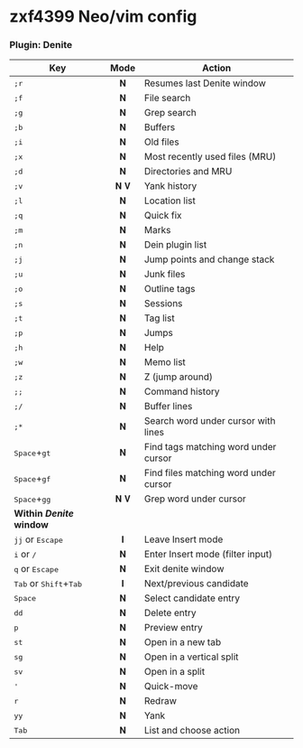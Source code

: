 # zxf4399 Neo/vim config

### Plugin: Denite

| Key                                               | Mode | Action                                |
| ------------------------------------------------- | :--: | ------------------------------------- |
| <kbd>;r</kbd>                                     |  𝐍   | Resumes last Denite window            |
| <kbd>;f</kbd>                                     |  𝐍   | File search                           |
| <kbd>;g</kbd>                                     |  𝐍   | Grep search                           |
| <kbd>;b</kbd>                                     |  𝐍   | Buffers                               |
| <kbd>;i</kbd>                                     |  𝐍   | Old files                             |
| <kbd>;x</kbd>                                     |  𝐍   | Most recently used files (MRU)        |
| <kbd>;d</kbd>                                     |  𝐍   | Directories and MRU                   |
| <kbd>;v</kbd>                                     | 𝐍 𝐕  | Yank history                          |
| <kbd>;l</kbd>                                     |  𝐍   | Location list                         |
| <kbd>;q</kbd>                                     |  𝐍   | Quick fix                             |
| <kbd>;m</kbd>                                     |  𝐍   | Marks                                 |
| <kbd>;n</kbd>                                     |  𝐍   | Dein plugin list                      |
| <kbd>;j</kbd>                                     |  𝐍   | Jump points and change stack          |
| <kbd>;u</kbd>                                     |  𝐍   | Junk files                            |
| <kbd>;o</kbd>                                     |  𝐍   | Outline tags                          |
| <kbd>;s</kbd>                                     |  𝐍   | Sessions                              |
| <kbd>;t</kbd>                                     |  𝐍   | Tag list                              |
| <kbd>;p</kbd>                                     |  𝐍   | Jumps                                 |
| <kbd>;h</kbd>                                     |  𝐍   | Help                                  |
| <kbd>;w</kbd>                                     |  𝐍   | Memo list                             |
| <kbd>;z</kbd>                                     |  𝐍   | Z (jump around)                       |
| <kbd>;;</kbd>                                     |  𝐍   | Command history                       |
| <kbd>;/</kbd>                                     |  𝐍   | Buffer lines                          |
| <kbd>;\*</kbd>                                    |  𝐍   | Search word under cursor with lines   |
| <kbd>Space</kbd>+<kbd>gt</kbd>                    |  𝐍   | Find tags matching word under cursor  |
| <kbd>Space</kbd>+<kbd>gf</kbd>                    |  𝐍   | Find files matching word under cursor |
| <kbd>Space</kbd>+<kbd>gg</kbd>                    | 𝐍 𝐕  | Grep word under cursor                |
| **Within _Denite_ window**                        |      |
| <kbd>jj</kbd> or <kbd>Escape</kbd>                |  𝐈   | Leave Insert mode                     |
| <kbd>i</kbd> or <kbd>/</kbd>                      |  𝐍   | Enter Insert mode (filter input)      |
| <kbd>q</kbd> or <kbd>Escape</kbd>                 |  𝐍   | Exit denite window                    |
| <kbd>Tab</kbd> or <kbd>Shift</kbd>+<kbd>Tab</kbd> |  𝐈   | Next/previous candidate               |
| <kbd>Space</kbd>                                  |  𝐍   | Select candidate entry                |
| <kbd>dd</kbd>                                     |  𝐍   | Delete entry                          |
| <kbd>p</kbd>                                      |  𝐍   | Preview entry                         |
| <kbd>st</kbd>                                     |  𝐍   | Open in a new tab                     |
| <kbd>sg</kbd>                                     |  𝐍   | Open in a vertical split              |
| <kbd>sv</kbd>                                     |  𝐍   | Open in a split                       |
| <kbd>'</kbd>                                      |  𝐍   | Quick-move                            |
| <kbd>r</kbd>                                      |  𝐍   | Redraw                                |
| <kbd>yy</kbd>                                     |  𝐍   | Yank                                  |
| <kbd>Tab</kbd>                                    |  𝐍   | List and choose action                |
